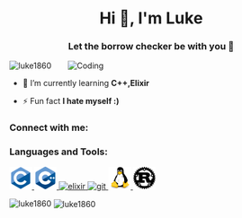 <h1 align="center">Hi 👋, I'm Luke</h1>
<h3 align="center">Let the borrow checker be with you 🦀</h3>
<img align="right" alt="Coding" width="400" src="https://tenor.com/pl/view/ferris-rust-rustlang-crab-cute-gif-26396486">
<p align="left"> <img src="https://komarev.com/ghpvc/?username=luke1860&label=Profile%20views&color=0e75b6&style=flat" alt="luke1860" /> </p>

- 🌱 I’m currently learning **C++,Elixir**

- ⚡ Fun fact **I hate myself :)**

<h3 align="left">Connect with me:</h3>
<p align="left">
</p>

<h3 align="left">Languages and Tools:</h3>
<p align="left"> <a href="https://www.cprogramming.com/" target="_blank" rel="noreferrer"> <img src="https://raw.githubusercontent.com/devicons/devicon/master/icons/c/c-original.svg" alt="c" width="40" height="40"/> </a> <a href="https://www.w3schools.com/cpp/" target="_blank" rel="noreferrer"> <img src="https://raw.githubusercontent.com/devicons/devicon/master/icons/cplusplus/cplusplus-original.svg" alt="cplusplus" width="40" height="40"/> </a> <a href="https://elixir-lang.org" target="_blank" rel="noreferrer"> <img src="https://www.vectorlogo.zone/logos/elixir-lang/elixir-lang-icon.svg" alt="elixir" width="40" height="40"/> </a> <a href="https://git-scm.com/" target="_blank" rel="noreferrer"> <img src="https://www.vectorlogo.zone/logos/git-scm/git-scm-icon.svg" alt="git" width="40" height="40"/> </a> <a href="https://www.linux.org/" target="_blank" rel="noreferrer"> <img src="https://raw.githubusercontent.com/devicons/devicon/master/icons/linux/linux-original.svg" alt="linux" width="40" height="40"/> </a> <a href="https://www.rust-lang.org" target="_blank" rel="noreferrer"> <img src="https://raw.githubusercontent.com/devicons/devicon/master/icons/rust/rust-plain.svg" alt="rust" width="40" height="40"/> </a> </p>

<p><img align="left" src="https://github-readme-stats.vercel.app/api/top-langs?username=luke1860&show_icons=true&locale=en&layout=compact" alt="luke1860" /></p>

<p>&nbsp;<img align="center" src="https://github-readme-stats.vercel.app/api?username=luke1860&show_icons=true&locale=en" alt="luke1860" /></p>

